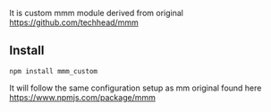 It is custom mmm module derived from original https://github.com/techhead/mmm
## Install

`npm install mmm_custom`

It will follow the same configuration setup as mm original found here 
https://www.npmjs.com/package/mmm